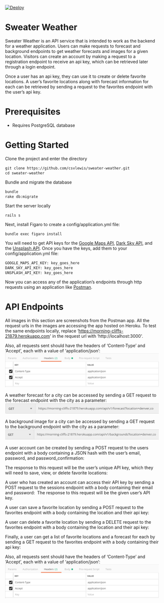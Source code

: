 [![Deploy](https://www.herokucdn.com/deploy/button.svg)](https://heroku.com/deploy)

# Sweater Weather

Sweater Weather is an API service that is intended to work as the backend for a weather application. Users can make requests to forecast and background endpoints to get weather forecasts and images for a given location. Visitors can create an account by making a request to a registration endpoint to receive an api key, which can be retrieved later through a login endpoint. 

Once a user has an api key, they can use it to create or delete favorite locations. A user’s favorite locations along with forecast information for each can be retrieved by sending a request to the favorites endpoint with the user’s api key.

# Prerequisites

- Requires PostgreSQL database

# Getting Started


Clone the project and enter the directory

    git clone https://github.com/csvlewis/sweater-weather.git
    cd sweater-weather

Bundle and migrate the database

    bundle
    rake db:migrate

Start the server locally

    rails s

Next, install Figaro to create a config/application.yml file:

    bundle exec figaro install

You will need to get API keys for the [Google Maps API](https://developers.google.com/maps/documentation/geocoding/get-api-key), [Dark Sky API](https://darksky.net/dev/register), and the [Unsplash API](https://unsplash.com/developers). Once you have the keys, add them to your config/application.yml file:

    GOOGLE_MAPS_API_KEY: key_goes_here
    DARK_SKY_API_KEY: key_goes_here
    UNSPLASH_API_KEY: key_goes_here

Now you can access any of the application’s endpoints through http requests using an application like [Postman](https://www.getpostman.com/).

# API Endpoints

All images in this section are screenshots from the Postman app.
All the request urls in the images are accessing the app hosted on Heroku. To test the same endpoints locally, replace ‘https://morning-cliffs-21879.herokuapp.com' in the request url with ‘http://localhost:3000'.

Also, all requests sent should have the headers of ‘Content-Type’ and ‘Accept’, each with a value of ‘application/json’: ![Default Headers](/images/general_headers.png?raw=true)

A weather forecast for a city can be accessed by sending a GET request to the forecast endpoint with the city as a parameter: ![Forecast Request](/images/forecast_request.png?raw=true)

A background image for a city can be accessed by sending a GET request to the background endpoint with the city as a parameter: ![Background Request](/images/background_request.png?raw=true)

A user account can be created by sending a POST request to the users endpoint with a body containing a JSON hash with the user’s email, password, and password_confirmation:

The response to this request will be the user’s unique API key, which they will need to save, view, or delete favorite locations:

A user who has created an account can access their API key by sending a POST request to the sessions endpoint with a body containing their email and password: 
The response to this request will be the given user’s API key.

A user can save a favorite location by sending a POST request to the favorites endpoint with a body containing the location and their api key:

A user can delete a favorite location by sending a DELETE request to the favorites endpoint with a body containing the location and their api key:

Finally, a user can get a list of favorite locations and a forecast for each by sending a GET request to the favorites endpoint with a body containing their api key:

Also, all requests sent should have the headers of ‘Content-Type’ and ‘Accept’, each with a value of ‘application/json’: ![Default Headers](/images/general_headers.png?raw=true)


